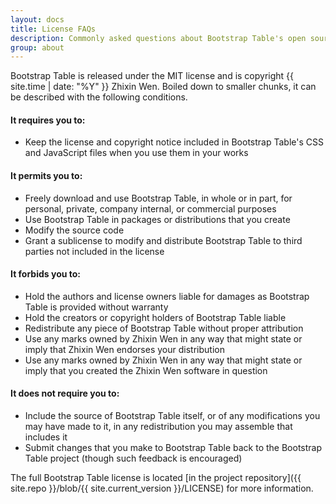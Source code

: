 ```yaml
---
layout: docs
title: License FAQs
description: Commonly asked questions about Bootstrap Table's open source license.
group: about
---
```


Bootstrap Table is released under the MIT license and is copyright {{ site.time | date: "%Y" }} Zhixin Wen. Boiled down to smaller chunks, it can be described with the following conditions.

#### It requires you to:

* Keep the license and copyright notice included in Bootstrap Table's CSS and JavaScript files when you use them in your works

#### It permits you to:

- Freely download and use Bootstrap Table, in whole or in part, for personal, private, company internal, or commercial purposes
- Use Bootstrap Table in packages or distributions that you create
- Modify the source code
- Grant a sublicense to modify and distribute Bootstrap Table to third parties not included in the license

#### It forbids you to:

- Hold the authors and license owners liable for damages as Bootstrap Table is provided without warranty
- Hold the creators or copyright holders of Bootstrap Table liable
- Redistribute any piece of Bootstrap Table without proper attribution
- Use any marks owned by Zhixin Wen in any way that might state or imply that Zhixin Wen endorses your distribution
- Use any marks owned by Zhixin Wen in any way that might state or imply that you created the Zhixin Wen software in question

#### It does not require you to:

- Include the source of Bootstrap Table itself, or of any modifications you may have made to it, in any redistribution you may assemble that includes it
- Submit changes that you make to Bootstrap Table back to the Bootstrap Table project (though such feedback is encouraged)

The full Bootstrap Table license is located [in the project repository]({{ site.repo }}/blob/{{ site.current_version }}/LICENSE) for more information.
